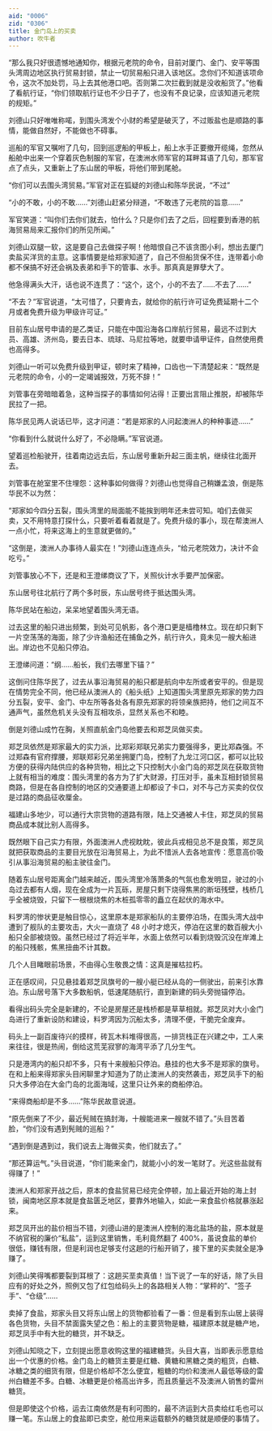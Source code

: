 ```yaml
---
aid: "0006"
zid: "0306"
title: 金门岛上的买卖
author: 吹牛者
---
```


“那么我只好很遗憾地通知你，根据元老院的命令，目前对厦门、金门、安平等围头湾周边地区执行贸易封锁，禁止一切贸易船只进入该地区。念你们不知道该项命令，这次不加处罚，马上去其他港口吧。否则第二次拦截到就是没收船货了。”他看了看航行证，“你们领取航行证也不少日子了，也没有不良记录，应该知道元老院的规矩。”

刘德山只好唯唯称喏，到围头湾发个小财的希望是破灭了，不过贩盐也是顺路的事情，能做自然好，不能做也不碍事。

巡船的军官又嘱咐了几句，回到巡逻船的甲板上，船上水手正要撤开缆绳，忽然从船舱中出来一个穿着灰色制服的军官，在澳洲水师军官的耳畔耳语了几句，那军官点了点头，又重新上了东山居的甲板，将他们带到尾舱。

“你们可以去围头湾贸易。”军官对正在狐疑的刘德山和陈华民说，“不过”

“小的不敢，小的不敢……”刘德山赶紧分辩道，“不敢违了元老院的旨意……”

军官笑道：“叫你们去你们就去，怕什么？只是你们去了之后，回程要到香港的航海贸易局来汇报你们的所见所闻。”

刘德山双腿一软，这是要自己去做探子啊！他暗恨自己不该贪图小利，想出去厦门卖盐买洋货的主意。这事情要是给郑家知道了，自己不但船货保不住，连带着小命都不保搞不好还会祸及表弟和手下的管事、水手。那真真是罪孽大了。

他急得满头大汗，话也说不连贯了：“这个，这个，小的不去了……不去了……”

“不去？”军官说道，“太可惜了，只要肯去，就给你的航行许可证免费延期十二个月或者免费升级为甲级许可证。”

目前东山居号申请的是乙类证，只能在中国沿海各口岸航行贸易，最远不过到大员、高雄、济州岛，要去日本、琉球、马尼拉等地，就要申请甲证件，自然使用费也高得多。

刘德山一听可以免费升级到甲证，顿时来了精神，口齿也一下清楚起来：“既然是元老院的命令，小的一定竭诚报效，万死不辞！”

刘管事在旁暗暗着急，这种当探子的事情如何沾得！正要出言阻止推脱，却被陈华民拉了一把。

陈华民见两人说话已毕，这才问道：“若是郑家的人问起澳洲人的种种事迹……”

“你看到什么就说什么好了，不必隐瞒。”军官说道。

望着巡检船驶开，往着南边远去后，东山居号重新升起三面主帆，继续往北面开去。

刘管事在舱室里不住埋怨：这种事如何做得？刘德山也觉得自己稍嫌孟浪，倒是陈华民不以为然：

“郑家如今四分五裂，围头湾里的局面能不能挨到明年还未尝可知。咱们去做买卖，又不用特意打探什么，只要听着看着就是了。免费升级的事小，现在帮澳洲人一点小忙，将来这海上的生意就更做的。”

“这倒是，澳洲人办事待人最实在！”刘德山连连点头，“给元老院效力，决计不会吃亏。”

刘管事放心不下，还是和王澄绨商议了下，关照伙计水手要严加保密。

东山居号往北航行了两个多时辰，东山居号终于抵达围头湾。

陈华民站在船边，呆呆地望着围头湾无语。

过去这里的船只进出频繁，到处可见帆影，各个港口更是樯橹林立。现在却只剩下一片空荡荡的海面，除了少许渔船还在捕鱼之外，航行许久，竟未见一艘大船进出。岸边也不见船只停泊。

王澄绨问道：“纲……船长，我们去哪里下锚？”

这倒问住陈华民了，过去从事沿海贸易的船只都是航向中左所或者安平的。但是现在情势完全不同，他已经从澳洲人的《船头纸》上知道围头湾里原先郑家的势力四分五裂，安平、金门、中左所等各处各有原先郑家的将领亲族把持，他们之间互不通声气，虽然危机关头没有互相攻杀，显然关系也不和睦。

倒是刘德山成竹在胸，关照直航金门岛他要去和郑芝凤做买卖。

郑芝凤依然是郑家最大的实力派，比郑彩郑联兄弟实力要强得多，更比郑森强。不过郑森有官府撑腰，郑联郑彩兄弟坐拥厦门岛，控制了九龙江河口区，都可以比较方便的获得内陆供应的各种货物，相比之下只控制大小金门岛的郑芝凤在获取货物上就有相当的难度：围头湾里的各方为了扩大财源，打压对手，虽未互相封锁贸易商路，但是在各自控制的地区的交通要道上却都设了卡口，对不与己方买卖的仅仅是过路的商品征收厘金。

福建山多地少，可以通行大宗货物的道路有限，陆上交通被人卡住，郑芝凤的贸易商品成本就比别人高得多。

既然眼下自己实力有限，外面澳洲人虎视眈眈，彼此兵戎相见总不是良策，郑芝凤就把获取商品的主要目光放在沿海贸易上，为此不惜派人去各地宣传：愿意高价吸引从事沿海贸易的船主驶往金门。

随着东山居号距离金门越来越近，围头湾里冷落萧条的气氛也愈发明显，驶过的小岛过去都有人烟，现在全成为一片瓦砾，房屋只剩下烧得焦黑的断垣残壁，栈桥几乎全被烧毁，只留下一根根烧焦的木桩孤零零的矗立在起伏的海水中。

料罗湾的惨状更是触目惊心，这里原本是郑家船队的主要停泊场，在围头湾大战中遭到了舰队的主要攻击，大火一直烧了 48 小时才熄灭，停泊在这里的数百艘大小船只全部被烧毁。虽然已经过了将近半年，水面上依然可以看到烧毁沉没在岸滩上的船只残骸，焦黑扭曲不计其数。

几个人目睹眼前场景，不由得心生敬畏之情：这真是摧枯拉朽。

正在感叹间，只见悬挂着郑芝凤旗号的一艘小艇已经从岛的一侧驶出，前来引水靠泊。东山居号落下大多数船帆，低速尾随航行，直到新建的码头旁抛锚停泊。

看得出码头完全是新建的，不论是房屋还是栈桥都是草草相就。郑芝凤对大小金门岛进行了重新设防和建设，料罗湾因为沉船太多，清理不便，干脆完全废弃。

码头上一副百废待兴的摸样，砖瓦木料堆得很高，一排货栈正在兴建之中，工人来来往往，很是热闹，倒给这荒芜寂寥的海湾平添了几分生气。

只是港湾内的船只却不多，只有十来艘船只停泊。悬挂的也大多不是郑家的旗号。在和上船来得郑家头目闲聊里才知道为了防止澳洲人的突然袭击，郑芝凤手下的船只大多停泊在大金门岛的北面海域，这里只让外来的商船停泊。

“来得商船却是不多……”陈华民故意说道。

“原先倒来了不少，最近髡贼在搞封海，十艘能进来一艘就不错了。”头目苦着脸，“你们没有遇到髡贼的巡船？”

“遇到倒是遇到过，我们说去上海做买卖，他们就去了。”

“那还算运气。”头目说道，“你们能来金门，就能小小的发一笔财了。光这些盐就有得赚了！”

澳洲人和郑家开战之后，原本的食盐贸易已经完全停顿，加上最近开始的海上封锁，闽南地区原本就是食盐匮乏地区，要靠外地输入，如此一来食盐价格就暴涨起来。

郑芝凤开出的盐价相当不错，刘德山进的是澳洲人控制的海北盐场的盐，原本就是不纳官税的廉价“私盐”，运到这里销售，毛利竟然翻了 400%，虽说食盐的单价很低，赚钱有限，但是利润也足够支付这趟的行船开销了，接下里的买卖就全是净赚了。

刘德山笑得嘴都要裂到耳根了：这趟买垩卖真值！当下说了一车的好话，除了头目应有的好处之外，照例又包了红包给码头上的各路相关人物：“掌秤的”、“签子手”、“仓级”……

卖掉了食盐，郑家头目又将东山居上的货物都验看了一番：但是看到东山居上装得各色货物，头目不禁面露失望之色：船上的主要货物是糖，福建原本就是糖产地，郑芝凤手中有大批的糖货，并不缺乏。

刘德山知晓之下，立刻提出愿意收购这里的福建糖货。头目大喜，当即表示愿意给出一个优惠的价格。金门岛上的糖货主要是红糖、黄糖和黑糖之类的粗货，白糖、冰糖之类的细货有限，但是价格却不怎么便宜，粗糖的均价和澳洲人最低等级的雷州白糖差不多。白糖、冰糖更是价格高出许多，而且质量远不及澳洲人销售的雷州糖货。

但是即使这个价格，运去江南依然是有利可图的，最不济运到大员卖给红毛也可以赚一笔。东山居上的食盐即已卖空，舱位用来运载额外的糖货就是顺便的事情了。
